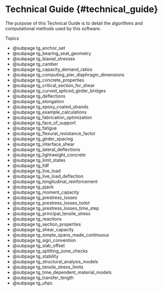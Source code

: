 Technical Guide {#technical_guide}
============
The purpose of this Technical Guide is to detail the algorithms and computational methods used by this software.

Topics
* @subpage tg_anchor_set
* @subpage tg_bearing_seat_geometry
* @subpage tg_biaxial_stresses
* @subpage tg_camber
* @subpage tg_capacity_demand_ratios
* @subpage tg_computing_pier_diaphragm_dimensions
* @subpage tg_concrete_properties
* @subpage tg_critical_section_for_shear
* @subpage tg_curved_spliced_girder_bridges
* @subpage tg_deflections
* @subpage tg_elongation
* @subpage tg_epoxy_coated_strands
* @subpage tg_example_calculations
* @subpage tg_fabrication_optimization
* @subpage tg_face_of_support
* @subpage tg_fatigue
* @subpage tg_flexural_resistance_factor
* @subpage tg_girder_spacing
* @subpage tg_interface_shear
* @subpage tg_lateral_deflections
* @subpage tg_lightweight_concrete
* @subpage tg_limit_states
* @subpage tg_lldf
* @subpage tg_live_load
* @subpage tg_live_load_deflection
* @subpage tg_longitudinal_reinforcement
* @subpage tg_pjack
* @subpage tg_moment_capacity
* @subpage tg_prestress_losses
* @subpage tg_prestress_losses_txdot
* @subpage tg_prestress_losses_time_step
* @subpage tg_principal_tensile_stress
* @subpage tg_reactions
* @subpage tg_section_properties
* @subpage tg_shear_capacity
* @subpage tg_simple_spans_made_continuous
* @subpage tg_sign_convention
* @subpage tg_slab_offset
* @subpage tg_splitting_zone_checks
* @subpage tg_stability
* @subpage tg_structural_analysis_models
* @subpage tg_tensile_stress_limits
* @subpage tg_time_dependent_material_models
* @subpage tg_transfer_length
* @subpage tg_uhpc
